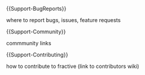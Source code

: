 {{Support-BugReports}}

where to report bugs, issues, feature requests

{{Support-Community}}

commmunity links

{{Support-Contributing}}

how to contribute to fractive (link to contributors wiki)
